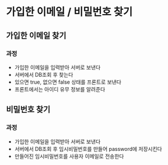 # 가입한 이메일 / 비밀번호 찾기

## 가입한 이메일 찾기
### 과정
- 가입한 이메일을 입력받아 서버로 보낸다
- 서버에서 DB조회 후 찾는다
- 있으면 true, 없으면 false 상태를 프론트로 보낸다
- 프론트에서는 아이디 유무 정보를 알려준다

## 비밀번호 찾기
### 과정
- 가입한 이메일을 입력받아 서버로 보낸다
- 서버에서 DB조회 후 임시비밀번호를 만들어 password에 저장시킨다
- 만들어진 임시비밀번호를 사용자 이메일로 전송한다